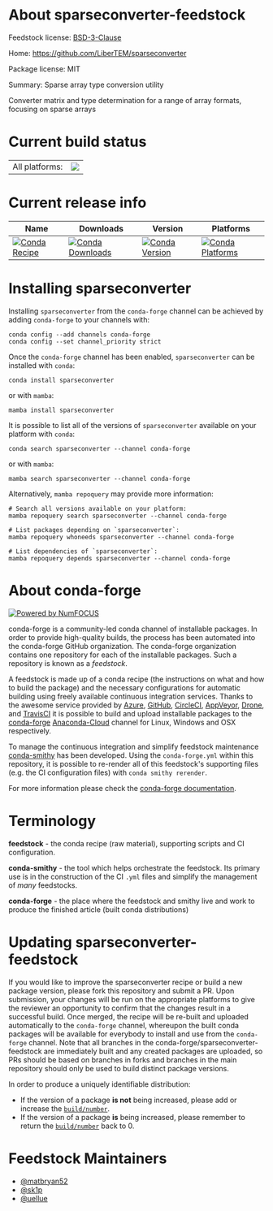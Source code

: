 About sparseconverter-feedstock
===============================

Feedstock license: [BSD-3-Clause](https://github.com/conda-forge/sparseconverter-feedstock/blob/main/LICENSE.txt)

Home: https://github.com/LiberTEM/sparseconverter

Package license: MIT

Summary: Sparse array type conversion utility

Converter matrix and type determination for
a range of array formats, focusing on sparse arrays


Current build status
====================


<table><tr><td>All platforms:</td>
    <td>
      <a href="https://dev.azure.com/conda-forge/feedstock-builds/_build/latest?definitionId=19662&branchName=main">
        <img src="https://dev.azure.com/conda-forge/feedstock-builds/_apis/build/status/sparseconverter-feedstock?branchName=main">
      </a>
    </td>
  </tr>
</table>

Current release info
====================

| Name | Downloads | Version | Platforms |
| --- | --- | --- | --- |
| [![Conda Recipe](https://img.shields.io/badge/recipe-sparseconverter-green.svg)](https://anaconda.org/conda-forge/sparseconverter) | [![Conda Downloads](https://img.shields.io/conda/dn/conda-forge/sparseconverter.svg)](https://anaconda.org/conda-forge/sparseconverter) | [![Conda Version](https://img.shields.io/conda/vn/conda-forge/sparseconverter.svg)](https://anaconda.org/conda-forge/sparseconverter) | [![Conda Platforms](https://img.shields.io/conda/pn/conda-forge/sparseconverter.svg)](https://anaconda.org/conda-forge/sparseconverter) |

Installing sparseconverter
==========================

Installing `sparseconverter` from the `conda-forge` channel can be achieved by adding `conda-forge` to your channels with:

```
conda config --add channels conda-forge
conda config --set channel_priority strict
```

Once the `conda-forge` channel has been enabled, `sparseconverter` can be installed with `conda`:

```
conda install sparseconverter
```

or with `mamba`:

```
mamba install sparseconverter
```

It is possible to list all of the versions of `sparseconverter` available on your platform with `conda`:

```
conda search sparseconverter --channel conda-forge
```

or with `mamba`:

```
mamba search sparseconverter --channel conda-forge
```

Alternatively, `mamba repoquery` may provide more information:

```
# Search all versions available on your platform:
mamba repoquery search sparseconverter --channel conda-forge

# List packages depending on `sparseconverter`:
mamba repoquery whoneeds sparseconverter --channel conda-forge

# List dependencies of `sparseconverter`:
mamba repoquery depends sparseconverter --channel conda-forge
```


About conda-forge
=================

[![Powered by
NumFOCUS](https://img.shields.io/badge/powered%20by-NumFOCUS-orange.svg?style=flat&colorA=E1523D&colorB=007D8A)](https://numfocus.org)

conda-forge is a community-led conda channel of installable packages.
In order to provide high-quality builds, the process has been automated into the
conda-forge GitHub organization. The conda-forge organization contains one repository
for each of the installable packages. Such a repository is known as a *feedstock*.

A feedstock is made up of a conda recipe (the instructions on what and how to build
the package) and the necessary configurations for automatic building using freely
available continuous integration services. Thanks to the awesome service provided by
[Azure](https://azure.microsoft.com/en-us/services/devops/), [GitHub](https://github.com/),
[CircleCI](https://circleci.com/), [AppVeyor](https://www.appveyor.com/),
[Drone](https://cloud.drone.io/welcome), and [TravisCI](https://travis-ci.com/)
it is possible to build and upload installable packages to the
[conda-forge](https://anaconda.org/conda-forge) [Anaconda-Cloud](https://anaconda.org/)
channel for Linux, Windows and OSX respectively.

To manage the continuous integration and simplify feedstock maintenance
[conda-smithy](https://github.com/conda-forge/conda-smithy) has been developed.
Using the ``conda-forge.yml`` within this repository, it is possible to re-render all of
this feedstock's supporting files (e.g. the CI configuration files) with ``conda smithy rerender``.

For more information please check the [conda-forge documentation](https://conda-forge.org/docs/).

Terminology
===========

**feedstock** - the conda recipe (raw material), supporting scripts and CI configuration.

**conda-smithy** - the tool which helps orchestrate the feedstock.
                   Its primary use is in the construction of the CI ``.yml`` files
                   and simplify the management of *many* feedstocks.

**conda-forge** - the place where the feedstock and smithy live and work to
                  produce the finished article (built conda distributions)


Updating sparseconverter-feedstock
==================================

If you would like to improve the sparseconverter recipe or build a new
package version, please fork this repository and submit a PR. Upon submission,
your changes will be run on the appropriate platforms to give the reviewer an
opportunity to confirm that the changes result in a successful build. Once
merged, the recipe will be re-built and uploaded automatically to the
`conda-forge` channel, whereupon the built conda packages will be available for
everybody to install and use from the `conda-forge` channel.
Note that all branches in the conda-forge/sparseconverter-feedstock are
immediately built and any created packages are uploaded, so PRs should be based
on branches in forks and branches in the main repository should only be used to
build distinct package versions.

In order to produce a uniquely identifiable distribution:
 * If the version of a package **is not** being increased, please add or increase
   the [``build/number``](https://docs.conda.io/projects/conda-build/en/latest/resources/define-metadata.html#build-number-and-string).
 * If the version of a package **is** being increased, please remember to return
   the [``build/number``](https://docs.conda.io/projects/conda-build/en/latest/resources/define-metadata.html#build-number-and-string)
   back to 0.

Feedstock Maintainers
=====================

* [@matbryan52](https://github.com/matbryan52/)
* [@sk1p](https://github.com/sk1p/)
* [@uellue](https://github.com/uellue/)

